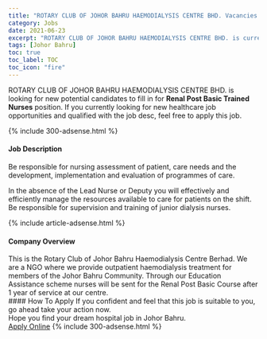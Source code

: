 ```yaml
---
title: "ROTARY CLUB OF JOHOR BAHRU HAEMODIALYSIS CENTRE BHD. Vacancies Renal Post Basic Trained Nurses" 
category: Jobs 
date: 2021-06-23 
excerpt: "ROTARY CLUB OF JOHOR BAHRU HAEMODIALYSIS CENTRE BHD. is currently looking for suitable person to fill in the Renal Post Basic Trained Nurses which positioned at Johor Bahru" 
tags: [Johor Bahru] 
toc: true 
toc_label: TOC 
toc_icon: "fire" 
--- 
```


<p>ROTARY CLUB OF JOHOR BAHRU HAEMODIALYSIS CENTRE BHD. is looking for new potential candidates to fill in for <b>Renal Post Basic Trained Nurses</b> position. If you currently looking for new healthcare job opportunities and qualified with the job desc, feel free to apply this job.
</p>{% include 300-adsense.html %} 
<div><div><h4>Job Description</h4></div><div><div><span><div><p>Be responsible for nursing assessment of patient, care needs and the development, implementation and evaluation of programmes of care.</p><p>In the absence of the Lead Nurse or Deputy you will effectively and efficiently manage the resources available to care for patients on the shift. Be responsible for supervision and training of junior dialysis nurses.</p></div></span></div></div></div> 
{% include article-adsense.html %} 
<div><div><h4>Company Overview</h4></div><div><div><span><div><div>This is the Rotary Club of Johor Bahru Haemodialysis Centre Berhad. We are a NGO where we provide outpatient haemodialysis treatment for members of the Johor Bahru Community. Through our Education Assistance scheme nurses will be sent for the Renal Post Basic Course after 1 year of service at our centre.</div></div></span></div></div></div> 
#### How To Apply 
If you confident and feel that this job is suitable to you, go ahead take your action now. <br/> 
Hope you find your dream hospital job in Johor Bahru. <br/> 
<a href="https://www.jobstreet.com.my/en/job/renal-post-basic-trained-nurses-4597934?jobId=jobstreet-my-job-4597934" class="btn btn--warning" target="_blank" rel="nofollow noopenner">Apply Online</a> 
{% include 300-adsense.html %} 